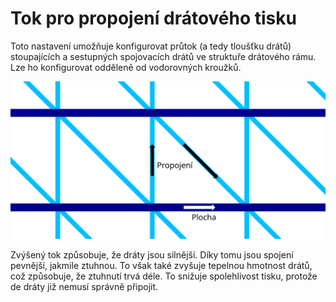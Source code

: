 Tok pro propojení drátového tisku
====
Toto nastavení umožňuje konfigurovat průtok (a tedy tloušťku drátů) stoupajících a sestupných spojovacích drátů ve struktuře drátového rámu. Lze ho konfigurovat odděleně od vodorovných kroužků.

![Kde platí různá nastavení toku](../images/wireframe_flow_cs.svg)

Zvýšený tok způsobuje, že dráty jsou silnější. Díky tomu jsou spojení pevnější, jakmile ztuhnou. To však také zvyšuje tepelnou hmotnost drátů, což způsobuje, že ztuhnutí trvá déle. To snižuje spolehlivost tisku, protože de dráty již nemusí správně připojit.